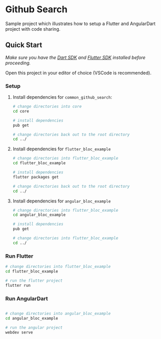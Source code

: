 # Github Search

Sample project which illustrates how to setup a Flutter and AngularDart project with code sharing.

## Quick Start

_Make sure you have the [Dart SDK](https://www.dartlang.org/tools/sdk) and [Flutter SDK](https://flutter.io/docs/get-started/install) installed before proceeding._

Open this project in your editor of choice (VSCode is recommended).

### Setup

1. Install dependencies for `common_github_search`:

   ```bash
   # change directories into core
   cd core

   # install dependencies
   pub get

   # change directories back out to the root directory
   cd ../
   ```

2. Install dependencies for `flutter_bloc_example`

   ```bash
   # change directories into flutter_bloc_example
   cd flutter_bloc_example

   # install dependencies
   flutter packages get

   # change directories back out to the root directory
   cd ../
   ```

3. Install dependencies for `angular_bloc_example`

   ```bash
   # change directories into flutter_bloc_example
   cd angular_bloc_example

   # install dependencies
   pub get

   # change directories into flutter_bloc_example
   cd ../
   ```

### Run Flutter

```bash
# change directories into flutter_bloc_example
cd flutter_bloc_example

# run the flutter project
flutter run
```

### Run AngularDart

```bash

# change directories into angular_bloc_example
cd angular_bloc_example

# run the angular project
webdev serve
```
